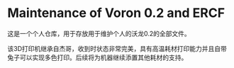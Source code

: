 # Maintenance of Voron 0.2 and ERCF
这是一个个人仓库，用于存放用于维护个人的沃龙0.2的全部文件。

该3D打印机继承自杰哥，收到时状态非常完美，具有高温耗材打印能力并且自带兔子可以实现多色打印。后续将为机器继续添置其他耗材的支持。
